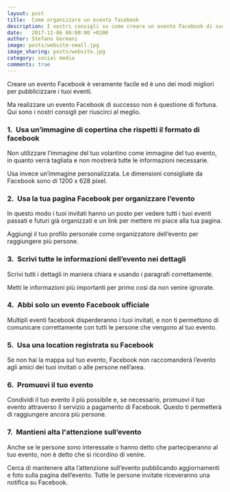 ```yaml
---
layout: post
title:  Come organizzare un evento facebook
description: I nostri consigli su come creare un evento Facebook di successo per il tuo locale
date:   2017-11-06 00:00:00 +0200
author: Stefano Germani
image: posts/website-small.jpg
image_sharing: posts/website.jpg
category: social media
comments: true
---
```


Creare un evento Facebook è veramente facile ed è uno dei modi migliori per pubblicizzare i tuoi eventi. 

Ma realizzare un evento Facebook di successo non è questione di fortuna. Qui sono i nostri consigli per riuscirci al meglio.


### 1.&nbsp; Usa un’immagine di copertina che rispetti il formato di facebook

Non utilizzare l’immagine del tuo volantino come immagine del tuo evento, in quanto verrà tagliata e non mostrerà tutte le informazioni necessarie. 

Usa invece un’immagine personalizzata. Le dimensioni consigliate da Facebook sono di 1200 x 628 pixel. 


### 2.&nbsp; Usa la tua pagina Facebook per organizzare l’evento

In questo modo i tuoi invitati hanno un posto per vedere tutti i tuoi eventi passati e futuri già organizzati e un link per mettere mi piace alla tua pagina. 

Aggiungi il tuo profilo personale come organizzatore dell’evento per raggiungere più persone.


### 3.&nbsp; Scrivi tutte le informazioni dell’evento nei dettagli

Scrivi tutti i dettagli in maniera chiara e usando i paragrafi correttamente. 

Metti le informazioni più importanti per primo cosi da non venire ignorate.


### 4.&nbsp; Abbi solo un evento Facebook ufficiale

Multipli eventi facebook disperderanno i tuoi invitati, e non ti permettono di comunicare correttamente con tutti le persone che vengono al tuo evento.


### 5.&nbsp; Usa una location registrata su Facebook

Se non hai la mappa sul tuo evento, Facebook non raccomanderà l’evento agli amici dei tuoi invitati o alle persone nell’area.


### 6.&nbsp; Promuovi il tuo evento 

Condividi il tuo evento il più possibile e, se necessario, promuovi il tuo evento attraverso il servizio a pagamento di Facebook. Questo ti permetterà di raggiungere ancora più persone.


### 7.&nbsp;  Mantieni alta l'attenzione sull’evento

Anche se le persone sono interessate o hanno detto che parteciperanno al tuo evento, non è detto che si ricordino di venire. 

Cerca di mantenere alta l’attenzione sull’evento pubblicando aggiornamenti e foto sulla pagina dell’evento. Tutte le persone invitate riceveranno una notifica su Facebook.
